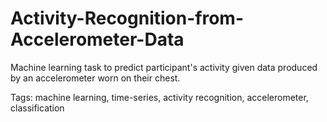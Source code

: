 # Activity-Recognition-from-Accelerometer-Data
Machine learning task to predict participant's activity given data produced by an accelerometer worn on their chest. 


Tags: machine learning, time-series, activity recognition, accelerometer, classification
